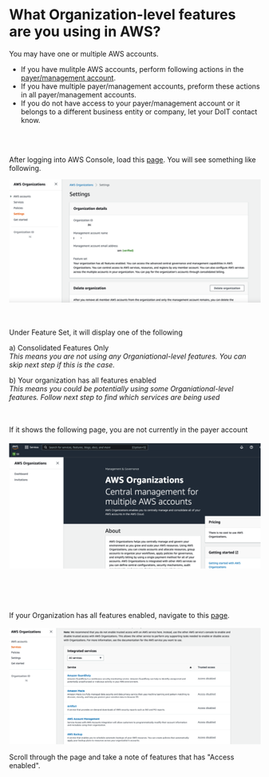 # What Organization-level features are you using in AWS?

You may have one or multiple AWS accounts.

 - If you have mulitple AWS accounts, perform following actions in the [payer/management account](Payer-And-Member-Accounts.md). 
 - If you have multiple payer/management accounts, preform these actions in all payer/management accounts. 
 - If you do not have access to your payer/management account or it belongs to a different business entity or company, let your DoIT contact know.

<br/><br/>

After logging into AWS Console, load this [page](https://us-east-1.console.aws.amazon.com/organizations/v2/home/settings). You will see something like following.

![org](/images/org.png)    
<br/><br/>

Under Feature Set, it will display one of the following

a) Consolidated Features Only   
*This means you are not using any Organiational-level features. You can skip next step if this is the case.*
   
b) Your organization has all features enabled   
*This means you could be potentially using some Organiational-level features. Follow next step to find which services are being used*

<br/><br/>
If it shows the following page, you are not currently in the payer account   
<br/>
![nopayer](/images/nopayer.png)    
<br/><br/><br/><br/>

If your Organization has all features enabled, navigate to this [page](https://us-east-1.console.aws.amazon.com/organizations/v2/home/services).
<br/><br/>
![service](/images/services.png)

Scroll through the page and take a note of features that has "Access enabled".